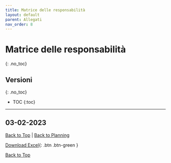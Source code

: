 ```yaml
---
title: Matrice delle responsabilità
layout: default
parent: Allegati
nav_order: 8
---
```


# Matrice delle responsabilità
{: .no_toc}

## Versioni
{: .no_toc}

- TOC
{:toc}

---

## 03-02-2023
[Back to Top](#top) |
[Back to Planning](/pm/2-planning#assegnamento-delle-risorse)

[Download Excel](/pm/resources/tables/responsibility-matrix-2023-02-03.xlsx){: .btn .btn-green }

[Back to Top](#top)